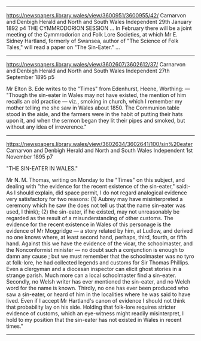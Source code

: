 

---


https://newspapers.library.wales/view/3600951/3600955/42/
Carnarvon and Denbigh Herald and North and South Wales Independent
29th January 1892 p4
THE CYMMRODORION SESSION
... In February there will be a joint meeting of the Cymmrodorion and Folk Lore Societies, at which Mr E. Sidney Hartland, formerly of Swansea, author of "The Science of Folk Tales," will read a paper on "The Sin-Eater." ...


---


https://newspapers.library.wales/view/3602607/3602612/37/
Carnarvon and Denbigh Herald and North and South Wales Independent
27th September 1895 p5

Mr Elton B. Ede writes to the "Times" from Edenhurst, Heene, Worthing: — "Though the sin-eater in Wales may not have existed, the mention of him recalls an old practice — viz., smoking in church, which I remember my mother telling me she saw in Wales about 1850. The Communion table stood in the aisle, and the farmers were in the habit of putting their hats upon it, and when the sermon began they lit their pipes and smoked, but without any idea of irreverence."


---


https://newspapers.library.wales/view/3602634/3602641/100/sin%20eater
Carnarvon and Denbigh Herald and North and South Wales Independent
1st November 1895 p7

"THE SIN-EATER IN WALES."

Mr N. M. Thomas, writing on Monday to the "Times" on this subject, and dealing with "the evidence for the recent existence of the sin-eater," said:- As I should explain, did space permit, I do not regard analogical evidence very satisfactory for two reasons: (1) Aubrey may have misinterpreted a ceremony which he saw (he does not tell us that the name sin-eater was used, I think); (2) the sin-eater, if he existed, may not unreasonably be regarded as the result of a misunderstanding of other customs. The evidence for the recent existence in Wales of this personage is the evidence of Mr Moggridge — a story related by him, at Ludlow, and derived no one knows where, at least second hand, perhaps, third, fourth, or fifth hand. Against this we have the evidence of the vicar, the schoolmaster, and the Nonconformist minister — no doubt such a conjunction is enough to damn any cause ; but we must remember that the schoolmaster was no tyro at folk-lore, he had collected legends and customs for Sir Thomas Phillips. Even a clergyman and a diocesan inspector can elicit ghost stories in a strange parish. Much more can a local schoolmaster find a sin-eater. Secondly, no Welsh writer has ever mentioned the sin-eater, and no Welch word for the name is known. Thirdly, no one has ever been produced who saw a sin-eater, or heard of him in the localities where he was said to have lived. Even if I accept Mr Hartland's canon of evidence I should not think that probability lay on his side. Holding that folk-lore requires stricter evidence of customs, which an eye-witness might readily misinterpret, I hold to my position that the sin-eater has not existed in Wales in recent times."

---

